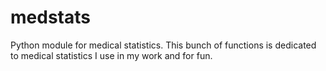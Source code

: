 # medstats
Python module for medical statistics. This bunch of functions is dedicated to medical statistics I use in my work and for fun.
